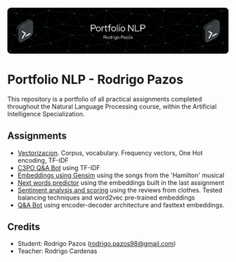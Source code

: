 ![Header](./images/github-header-image.png)

# Portfolio NLP - Rodrigo Pazos

This repository is a portfolio of all practical assignments completed throughout the Natural Language Processing course, within the Artificial Intelligence Specialization.

## Assignments

- [Vectorizacion](./tp1/vectorizacion.ipynb). Corpus, vocabulary. Frequency vectors, One Hot encoding, TF-IDF 
- [C3PO Q&A Bot](/tp2/2b%20-%20bot_dnn_spacy_esp.ipynb) using TF-IDF
- [Embeddings using Gensim](/tp3/Gensim%20entrega.ipynb) using the songs from the 'Hamilton' musical
- [Next words predictor](/tp4/tp4.ipynb) using the embeddings built in the last assignment
- [Sentiment analysis and scoring](/tp4/tp4.ipynb) using the reviews from clothes. Tested balancing techniques and word2vec pre-trained embeddings
- [Q&A Bot](/tp6/6_bot_qa.ipynb) using encoder-decoder architecture and fasttext embeddings.

## Credits

- Student: Rodrigo Pazos (rodrigo.pazos98@gmail.com)
- Teacher: Rodrigo Cardenas

